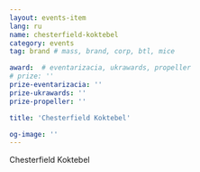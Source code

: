 ```yaml
---
layout: events-item
lang: ru
name: chesterfield-koktebel
category: events
tag: brand # mass, brand, corp, btl, mice

award:  # eventarizacia, ukrawards, propeller
# prize: ''
prize-eventarizacia: ''
prize-ukrawards: ''
prize-propeller: ''

title: 'Chesterfield Koktebel'

og-image: ''
---
```


Chesterfield Koktebel
